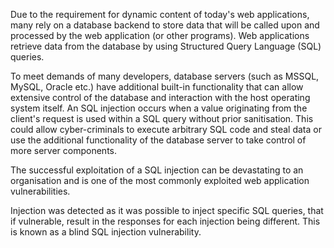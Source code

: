Due to the requirement for dynamic content of today's web
applications, many rely on a database backend to store data that will
be called upon and processed by the web application (or other
programs). Web applications retrieve data from the database by using
Structured Query Language (SQL) queries.

To meet demands of many
developers, database servers (such as MSSQL, MySQL, Oracle etc.) have
additional built-in functionality that can allow extensive control of
the database and interaction with the host operating system itself.
An SQL injection occurs when a value originating from the client's
request is used within a SQL query without prior sanitisation. This
could allow cyber-criminals to execute arbitrary SQL code and steal
data or use the additional functionality of the database server to
take control of more server components.

The successful exploitation
of a SQL injection can be devastating to an organisation and is one of
the most commonly exploited web application vulnerabilities.



Injection was detected as it was possible to inject specific SQL
queries, that if vulnerable, result in the responses for each
injection being different. This is known as a blind SQL injection
vulnerability.
